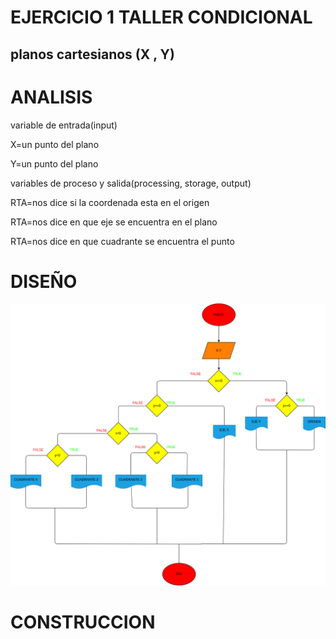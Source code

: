 # EJERCICIO 1 TALLER CONDICIONAL

## planos cartesianos (X , Y)
# ANALISIS

variable de entrada(input)

X=un punto del plano

Y=un punto del plano

variables de proceso y salida(processing, storage, output)

RTA=nos dice si la coordenada esta en el origen

RTA=nos dice en que eje se encuentra en el plano 

RTA=nos dice en que cuadrante se encuentra el punto

# DISEÑO

![Diagrama de flujo](diagrama.png "Diagrama de flujo")

# CONSTRUCCION
